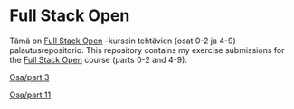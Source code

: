 # Full Stack Open

Tämä on [Full Stack Open](https://fullstackopen.com) -kurssin tehtävien (osat 0-2 ja 4-9) palautusrepositorio.
This repository contains my exercise submissions for the [Full Stack Open](https://fullstackopen.com/en/) course (parts 0-2 and 4-9).

[Osa/part 3](https://github.com/sari-bee/fullstackopen_part3)

[Osa/part 11](https://github.com/sari-bee/full-stack-open-pokedex)
